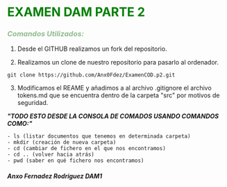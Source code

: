# <span style="color:green">**EXAMEN DAM PARTE 2**</span>  


### <span style="color:Darkseagreen">*Comandos Utilizados:*</span>  


1. Desde el GITHUB realizamos un fork del repositorio.

2. Realizamos un clone de nuestro repositorio para pasarlo al ordenador.
~~~
git clone https://github.com/Anx0Fdez/ExamenCOD.p2.git
~~~

3. Modificamos el REAME y añadimos a al archivo .gitignore el archivo tokens.md que se encuentra dentro de la carpeta "src" por motivos de seguridad.










 ***"TODO ESTO DESDE LA CONSOLA DE COMADOS USANDO COMANDOS COMO:"***
 ~~~
- ls (listar documentos que tenemos en determinada carpeta)
- mkdir (creación de nueva carpeta)
- cd (cambiar de fichero en el que nos encontramos)
- cd .. (volver hacia atrás)
- pwd (saber en qué fichero nos encontramos)
 ~~~

#### ***Anxo Fernadez Rodriguez DAM1***